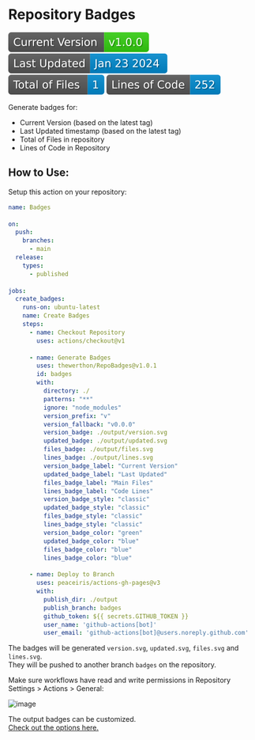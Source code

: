 # Repository Badges
[![Current Version](https://raw.githubusercontent.com/thewerthon/RepoBadges/badges/version.svg)](../../releases)
[![Last Updated](https://raw.githubusercontent.com/thewerthon/RepoBadges/badges/updated.svg)](../../releases)
[![Total of Files](https://raw.githubusercontent.com/thewerthon/RepoBadges/badges/files.svg)](./README.md)
[![Lines of Code](https://raw.githubusercontent.com/thewerthon/RepoBadges/badges/lines.svg)](./README.md)

Generate badges for:

- Current Version (based on the latest tag)
- Last Updated timestamp (based on the latest tag)
- Total of Files in repository
- Lines of Code in Repository

## How to Use:
Setup this action on your repository:

```yml
name: Badges

on:
  push:
    branches:
      - main
  release:
    types:
      - published

jobs:
  create_badges:
    runs-on: ubuntu-latest
    name: Create Badges
    steps:
      - name: Checkout Repository
        uses: actions/checkout@v1
        
      - name: Generate Badges
        uses: thewerthon/RepoBadges@v1.0.1
        id: badges
        with:
          directory: ./
          patterns: "**"
          ignore: "node_modules"
          version_prefix: "v"
          version_fallback: "v0.0.0"
          version_badge: ./output/version.svg
          updated_badge: ./output/updated.svg
          files_badge: ./output/files.svg
          lines_badge: ./output/lines.svg
          version_badge_label: "Current Version"
          updated_badge_label: "Last Updated"
          files_badge_label: "Main Files"
          lines_badge_label: "Code Lines"
          version_badge_style: "classic"
          updated_badge_style: "classic"
          files_badge_style: "classic"
          lines_badge_style: "classic"
          version_badge_color: "green"
          updated_badge_color: "blue"
          files_badge_color: "blue"
          lines_badge_color: "blue"

      - name: Deploy to Branch
        uses: peaceiris/actions-gh-pages@v3
        with:
          publish_dir: ./output
          publish_branch: badges
          github_token: ${{ secrets.GITHUB_TOKEN }}
          user_name: 'github-actions[bot]'
          user_email: 'github-actions[bot]@users.noreply.github.com'
```

The badges will be generated `version.svg`, `updated.svg`, `files.svg` and `lines.svg`.<br>
They will be pushed to another branch `badges` on the repository.

Make sure workflows have read and write permissions in Repository Settings > Actions > General:

![image](https://github.com/thewerthon/RepoBadges/assets/54153146/ea0c2db2-5187-4b36-937a-5685590ce165)

The output badges can be customized.<br>
[Check out the options here.](./action.yml)
